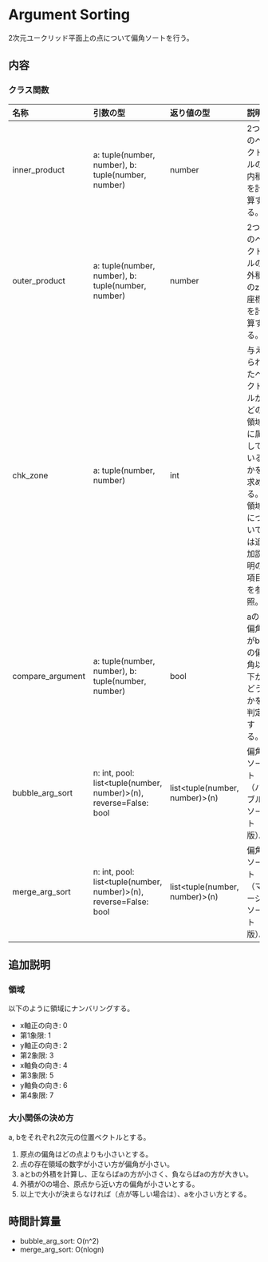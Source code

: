 # Argument Sorting

2次元ユークリッド平面上の点について偏角ソートを行う。

## 内容
### クラス関数
|名称|引数の型|返り値の型|説明|
|:--|:--|:--|:--|
|inner_product|a: tuple(number, number), b: tuple(number, number)|number|2つのベクトルの内積を計算する。|
|outer_product|a: tuple(number, number), b: tuple(number, number)|number|2つのベクトルの外積のz座標を計算する。|
|chk_zone|a: tuple(number, number)|int|与えられたベクトルがどの領域に属しているかを求める。領域については追加説明の項目を参照。|
|compare_argument|a: tuple(number, number), b: tuple(number, number)|bool|aの偏角がbの偏角以下かどうかを判定する。|
|bubble_arg_sort|n: int, pool: list\<tuple(number, number)\>(n), reverse=False: bool|list\<tuple(number, number)\>(n)|偏角ソート（バブルソート版）。|
|merge_arg_sort|n: int, pool: list\<tuple(number, number)\>(n), reverse=False: bool|list\<tuple(number, number)\>(n)|偏角ソート（マージソート版）。|

## 追加説明
### 領域
以下のように領域にナンバリングする。
<ul>
    <li>x軸正の向き: 0</li>
    <li>第1象限: 1</li>
    <li>y軸正の向き: 2</li>
    <li>第2象限: 3</li>
    <li>x軸負の向き: 4</li>
    <li>第3象限: 5</li>
    <li>y軸負の向き: 6</li>
    <li>第4象限: 7</li>
</ul>

### 大小関係の決め方
a, bをそれぞれ2次元の位置ベクトルとする。
<ol>
    <li>原点の偏角はどの点よりも小さいとする。</li>
    <li>点の存在領域の数字が小さい方が偏角が小さい。</li>
    <li>aとbの外積を計算し、正ならばaの方が小さく、負ならばaの方が大きい。</li>
    <li>外積が0の場合、原点から近い方の偏角が小さいとする。</li>
    <li>以上で大小が決まらなければ（点が等しい場合は）、aを小さい方とする。</li>
</ol>

## 時間計算量
<ul>
    <li>bubble_arg_sort: O(n^2)</li>
    <li>merge_arg_sort: O(nlogn)</li>
</ul>
